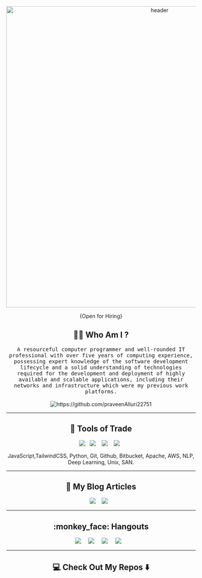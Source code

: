 
<div align="center">
  <img src="https://media.giphy.com/media/32ZU9xUsTyX7O5BAP3/giphy.gif" alt="header" width="800" />
</div>
<p align="center"> {Open for Hiring} </p>

<h2 align="center"> 👨‍💻 Who Am I ?</h2>
<p align="center">
  <samp>A resourceful computer programmer and well-rounded IT professional with over five years of computing experience, possessing expert knowledge of the software development lifecycle and a solid understanding of technologies required for the development and deployment of highly available and scalable applications, including their networks and infrastructure which were my previous work platforms.
  </samp>
  <br> <br>
  <img src="https://komarev.com/ghpvc/?username=praveenAlluri22751&color=yellowgreen" alt="https://github.com/praveenAlluri22751" />
</p>

<hr>

<h2 align="center"> 🔭 Tools of Trade</h2>
<p align="center">
  <img src="https://img.shields.io/badge/javascript-%23323330.svg?style=for-the-badge&logo=javascript&logoColor=%23F7DF1E" />&nbsp;&nbsp;
  <img src="https://img.shields.io/badge/node.js%20-%2343853D.svg?&style=for-the-badge&logo=node.js&logoColor=white" />&nbsp;&nbsp;&nbsp;
  <img src="https://img.shields.io/badge/react%20-%2300D9FF.svg?&style=for-the-badge&logo=react&logoColor=white" />&nbsp;&nbsp;&nbsp;
  <img src="https://img.shields.io/badge/tailwind-css%20-%231572B6.svg?&style=for-the-badge&logo=tailwind-css&logoColor=white" />&nbsp;&nbsp;
</p>
<p align="center">JavaScript,TailwindCSS, Python, Git, Github, Bitbucket, Apache, AWS, NLP, Deep Learning, Unix, SAN.</p>

<hr>

<h2 align="center">💬 My Blog Articles</h2>
<p align="center" align='right'>
  <a target="_blank"href="https://dev.to/ipa22751"><img src="https://img.shields.io/badge/dev.to-%2312100E.svg?&style=for-the-badge&logo=dev.to&logoColor=white" /></a>&nbsp;&nbsp;&nbsp;
  <a target="_blank"href="https://theyellowmultiverse.com"><img src="https://img.shields.io/badge/Hashnode-2962FF?style=for-the-badge&logo=hashnode&logoColor=white" /></a>&nbsp;&nbsp;&nbsp;
</p>

<hr>

<h2  align="center"> :monkey_face: Hangouts </h2>
<p align="center">
  <a target="_blank"href="https://www.linkedin.com/in/praveen-alluri-b31962117/"><img src="https://img.shields.io/badge/linkedin-%230077B5.svg?&style=for-the-badge&logo=linkedin&logoColor=white" /></a>&nbsp;&nbsp;&nbsp;&nbsp;
  <a target="_blank"href="https://twitter.com/Ugra1"><img src="https://img.shields.io/badge/twitter-%231DA1F2.svg?&style=for-the-badge&logo=twitter&logoColor=white" /></a>&nbsp;&nbsp;&nbsp;&nbsp;
  <a href="mailto:prvnalluri@gmail.com?subject=Hello%20praveen,%20From%20Github"><img src="https://img.shields.io/badge/gmail-%23D14836.svg?&style=for-the-badge&logo=gmail&logoColor=white" /></a>&nbsp;&nbsp;&nbsp;&nbsp;
  <a target="_blank"href="https://www.instagram.com/ipa22751/"><img src="https://img.shields.io/badge/Instagram-%23E4405F.svg?style=for-the-badge&logo=Instagram&logoColor=white" /></a>&nbsp;&nbsp;&nbsp;&nbsp;

</p>

<hr>

<h2  align="center">💻 Check Out My Repos ⬇️ </h2>
